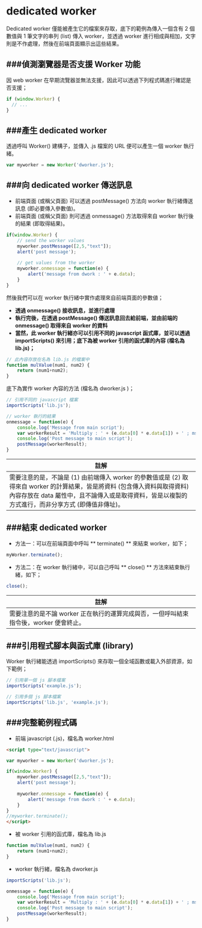 # dedicated worker

<script type="text/javascript" src="gitbook/app.js"></script>
<script type="text/javascript" src="js/general.js"></script>

Dedicated worker 僅能被產生它的檔案來存取，底下的範例為傳入一個含有 2 個數值與 1 筆文字的串列 (list) 傳入 worker，並透過 worker 進行相成與相加，文字則是不作處理，然後在前端頁面顯示出這些結果。

###偵測瀏覽器是否支援 Worker 功能
---

因 web worker 在早期流覽器並無法支援，因此可以透過下列程式碼進行確認是否支援；

```Javascript
if (window.Worker) {
  // ...
}
```

###產生 dedicated worker
---

透過呼叫 Worker() 建構子，並傳入 .js 檔案的 URL 便可以產生一個 worker 執行緒。

```Javascript
var myworker = new Worker('dworker.js');
```

###向 dedicated worker 傳送訊息
---

* 前端頁面 (或稱父頁面) 可以透過 postMessage() 方法向 worker 執行緒傳送訊息 (即必要傳入參數值)。
* 前端頁面 (或稱父頁面) 則可透過 onmessage() 方法取得來自 worker 執行後的結果 (即取得結果)。

```Javascript
if(window.Worker) {
    // send the worker values
	myworker.postMessage([2,5,"text"]);
	alert('post message');
	
    // get values from the worker
	myworker.onmessage = function(e) {
		alert('message from dwork : ' + e.data);
	}
}
```

然後我們可以在 worker 執行緒中實作處理來自前端頁面的參數値；

* **透過 onmessage() 接收訊息，並進行處理**
* **執行完後，在透過 postMessage() 傳送訊息回去給前端，並由前端的 onmessage() 取得來自 worker 的資料**
* **當然，此 worker 執行緒亦可以引用不同的 javascript 函式庫，並可以透過 importScripts() 來引用；底下為被 worker 引用的函式庫的內容 (檔名為 lib.js)；**

```Javascript
// 此內容存放在名為 lib.js 的檔案中
function mulValue(num1, num2) {
	return (num1+num2);
}
```

底下為實作 worker 內容的方法 (檔名為 dworker.js )；

```Javascript
// 引用不同的 javascript 檔案
importScripts('lib.js');

// worker 執行的結果
onmessage = function(e) {
	console.log('Message from main script');
	var workerResult = 'Multiply : ' + (e.data[0] * e.data[1]) + ' ; msg is ' + e.data[2] + ' ; Plus : ' + mulValue(e.data[0], e.data[1]);
	console.log('Post message to main script');
	postMessage(workerResult);
}
```

| 註解 |
| -- |
| 需要注意的是，不論是 (1) 由前端傳入 worker 的參數值或是 (2) 取得來自 worker 的計算結果，皆是將資料 (包含傳入資料與取得資料) 內容存放在 data 屬性中，且不論傳入或是取得資料，皆是以複製的方式進行，而非分享方式 (即傳值非傳址)。 |

###結束 dedicated worker
---

* 方法一：可以在前端頁面中呼叫 ** terminate() ** 來結束 worker，如下；

```Javascript
myWorker.terminate();
```

* 方法二：在 worker 執行緒中，可以自己呼叫 ** close() ** 方法來結束執行緒，如下；

```Javascript
close();
```

| 註解 |
| -- |
| 需要注意的是不論 worker 正在執行的運算完成與否，一但呼叫結束指令後，worker 便會終止。 |

###引用程式腳本與函式庫 (library)
---
Worker 執行緒能透過 importScripts() 來存取一個全域函數或載入外部資源，如下範例；

```Javascript
// 引用單一個 js 腳本檔案
importScripts('example.js');                

// 引用多個 js 腳本檔案
importScripts('lib.js', 'example.js');      
```

###完整範例程式碼
---

* 前端 javascript (.js)，檔名為 worker.html

```Html
<script type="text/javascript">

var myworker = new Worker('dworker.js');

if(window.Worker) {
	myworker.postMessage([2,5,"text"]);
	alert('post message');
	
	myworker.onmessage = function(e) {
		alert('message from dwork : ' + e.data);
	}
}
//myworker.terminate();
</script>
```

* 被 worker 引用的函式庫，檔名為 lib.js

```Javascript
function mulValue(num1, num2) {
	return (num1+num2);
}
```

* worker 執行緒，檔名為 dworker.js

```Javascript
importScripts('lib.js');

onmessage = function(e) {
	console.log('Message from main script');
	var workerResult = 'Multiply : ' + (e.data[0] * e.data[1]) + ' ; msg is ' + e.data[2] + ' ; Plus : ' + mulValue(e.data[0], e.data[1]);
	console.log('Post message to main script');
	postMessage(workerResult);
}
```



